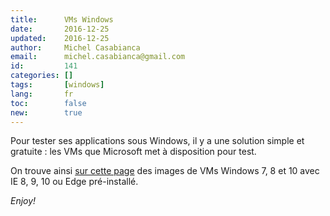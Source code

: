 ```yaml
---
title:      VMs Windows
date:       2016-12-25
updated:    2016-12-25
author:     Michel Casabianca
email:      michel.casabianca@gmail.com
id:         141
categories: []
tags:       [windows]
lang:       fr
toc:        false
new:        true
---
```


Pour tester ses applications sous Windows, il y a une solution simple et gratuite : les VMs que Microsoft met à disposition pour test.

<!--more-->

On trouve ainsi [sur cette page](https://developer.microsoft.com/en-us/microsoft-edge/tools/vms/) des images de VMs Windows 7, 8 et 10 avec IE 8, 9, 10 ou Edge pré-installé.

*Enjoy!*
